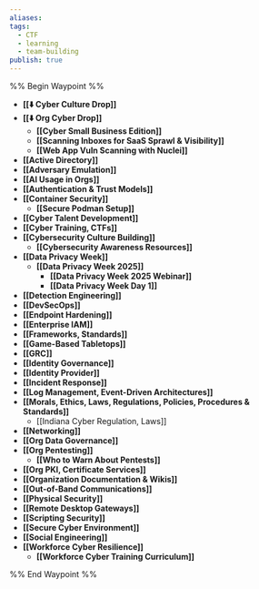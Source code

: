 ```yaml
---
aliases:
tags: 
  - CTF
  - learning
  - team-building
publish: true
---
```

%% Begin Waypoint %%
- **[[⬇️ Cyber Culture Drop]]**
- **[[⬇️ Org Cyber Drop]]**
	- **[[Cyber Small Business Edition]]**
	- **[[Scanning Inboxes for SaaS Sprawl & Visibility]]**
	- **[[Web App Vuln Scanning with Nuclei]]**
- **[[Active Directory]]**
- **[[Adversary Emulation]]**
- **[[AI Usage in Orgs]]**
- **[[Authentication & Trust Models]]**
- **[[Container Security]]**
	- **[[Secure Podman Setup]]**
- **[[Cyber Talent Development]]**
- **[[Cyber Training, CTFs]]**
- **[[Cybersecurity Culture Building]]**
	- **[[Cybersecurity Awareness Resources]]**
- **[[Data Privacy Week]]**
	- **[[Data Privacy Week 2025]]**
		- **[[Data Privacy Week 2025 Webinar]]**
		- **[[Data Privacy Week Day 1]]**
- **[[Detection Engineering]]**
- **[[DevSecOps]]**
- **[[Endpoint Hardening]]**
- **[[Enterprise IAM]]**
- **[[Frameworks, Standards]]**
- **[[Game-Based Tabletops]]**
- **[[GRC]]**
- **[[Identity Governance]]**
- **[[Identity Provider]]**
- **[[Incident Response]]**
- **[[Log Management, Event-Driven Architectures]]**
- **[[Morals, Ethics, Laws, Regulations, Policies, Procedures & Standards]]**
	- [[Indiana Cyber Regulation, Laws]]
- **[[Networking]]**
- **[[Org Data Governance]]**
- **[[Org Pentesting]]**
	- **[[Who to Warn About Pentests]]**
- **[[Org PKI, Certificate Services]]**
- **[[Organization Documentation & Wikis]]**
- **[[Out-of-Band Communications]]**
- **[[Physical Security]]**
- **[[Remote Desktop Gateways]]**
- **[[Scripting Security]]**
- **[[Secure Cyber Environment]]**
- **[[Social Engineering]]**
- **[[Workforce Cyber Resilience]]**
	- **[[Workforce Cyber Training Curriculum]]**

%% End Waypoint %%